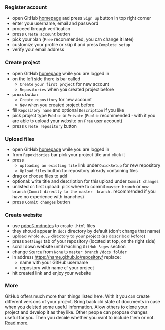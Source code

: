 ### Register account

- open GitHub [homepage](https://github.com) and press `Sign up` button in top right corner
- enter your username, email and password
- proceed through verification
- press `Create account` button
- pick your plan (`Free` recommended, you can change it later)
- customize your profile or skip it and press `Complete setup`
- verify your email address

### Create project

- open GitHub [homepage](https://github.com) while you are logged in
- on the left side there is bar called
    - `Create your first project` for new account
    - `Repositories` when you created project before
- press button
    - `Create repository` for new account
    - `New` when you created project before
- fill `Repository name` and optional `Description` if you like
- pick project type `Public` or `Private` (`Public` recommended - with it you are able to upload your website on `Free` 
user account)
- press `Create repository` button

### Upload files

- open GitHub [homepage](https://github.com) while you are logged in
- from `Repositories` bar pick your project title and click it
- press
    - `uploading an existing file` link under `QuickSetup` for new repository
    - `Upload files` button for repository already containing files
- drag or choose files to add
- optional: write title and description for this upload under `Commit changes`
- unlisted on first upload: pick where to commit `master branch` or `new branch` (`Commit directly to the master 
branch.` recommended if you have no experience with branches) 
- press `Commit changes` button

### Create website

- use [pdoc3-mdnotes](https://ethru.github.io/pdoc3-mdnotes/) to create `.html` files
- they should appear in `docs` directory by default (don't change that name)
- upload whole `docs` directory to your project (as described before)
- press `Settings` tab of your repository (located at top, on the right side)
- scroll down website until reaching `GitHub Pages` section
- change `Source` from `None` to `master branch /docs folder`
- in address https://name.github.io/repository/ replace:
    - name with your GitHub username
    - repository with name of your project
- hit created link and enjoy your website

### More

GitHub offers much more than things listed here. With it you can create different versions of your project. Bring back 
old state of documents in case when you deleted some useful information. Allow others to clone your project and develop 
it as they like. Other people can propose changes useful for you. Then you decide whether you want to include them or 
not. [Read more](https://guides.github.com/activities/hello-world/).